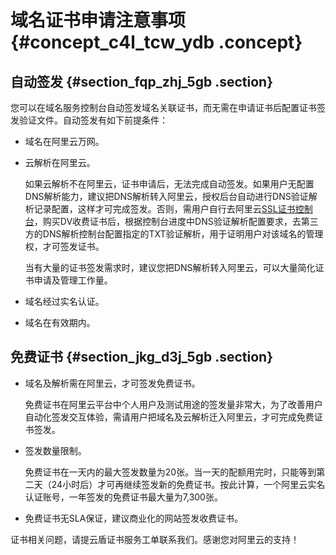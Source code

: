 # 域名证书申请注意事项 {#concept_c4l_tcw_ydb .concept}

## 自动签发 {#section_fqp_zhj_5gb .section}

您可以在域名服务控制台自动签发域名关联证书，而无需在申请证书后配置证书签发验证文件。自动签发有如下前提条件：

-   域名在阿里云万网。
-   云解析在阿里云。

    如果云解析不在阿里云，证书申请后，无法完成自动签发。如果用户无配置DNS解析能力，建议把DNS解析转入阿里云，授权后台自动进行DNS验证解析记录配置，这样才可完成签发。否则，需用户自行去阿里云[SSL证书控制台](https://account.alibabacloud.com/login/login.htm)，购买DV收费证书后，根据控制台进度中DNS验证解析配置要求，去第三方的DNS解析控制台配置指定的TXT验证解析，用于证明用户对该域名的管理权，才可签发证书。

    当有大量的证书签发需求时，建议您把DNS解析转入阿里云，可以大量简化证书申请及管理工作量。

-   域名经过实名认证。
-   域名在有效期内。

## 免费证书 {#section_jkg_d3j_5gb .section}

-   域名及解析需在阿里云，才可签发免费证书。

    免费证书在阿里云平台中个人用户及测试用途的签发量非常大，为了改善用户自动化签发交互体验，需请用户把域名及云解析迁入阿里云，才可完成免费证书签发。

-   签发数量限制。

    免费证书在一天内的最大签发数量为20张。当一天的配额用完时，只能等到第二天（24小时后）才可再继续签发新的免费证书。按此计算，一个阿里云实名认证账号，一年签发的免费证书最大量为7,300张。

-   免费证书无SLA保证，建议商业化的网站签发收费证书。

证书相关问题，请提云盾证书服务工单联系我们。感谢您对阿里云的支持！

